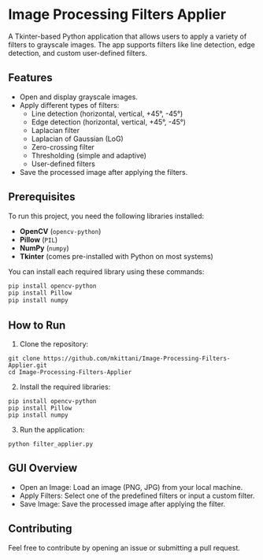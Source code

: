 # Image Processing Filters Applier

A Tkinter-based Python application that allows users to apply a variety of filters to grayscale images. The app supports filters like line detection, edge detection, and custom user-defined filters.

## Features

- Open and display grayscale images.
- Apply different types of filters:
  - Line detection (horizontal, vertical, +45°, -45°)
  - Edge detection (horizontal, vertical, +45°, -45°)
  - Laplacian filter
  - Laplacian of Gaussian (LoG)
  - Zero-crossing filter
  - Thresholding (simple and adaptive)
  - User-defined filters
- Save the processed image after applying the filters.

## Prerequisites

To run this project, you need the following libraries installed:

- **OpenCV** (`opencv-python`)
- **Pillow** (`PIL`)
- **NumPy** (`numpy`)
- **Tkinter** (comes pre-installed with Python on most systems)

You can install each required library using these commands:

```bash
pip install opencv-python
pip install Pillow
pip install numpy
```
## How to Run
1. Clone the repository:
```
git clone https://github.com/mkittani/Image-Processing-Filters-Applier.git
cd Image-Processing-Filters-Applier
```
2. Install the required libraries:
```
pip install opencv-python
pip install Pillow
pip install numpy
```
3. Run the application:
```
python filter_applier.py
```
## GUI Overview
- Open an Image: Load an image (PNG, JPG) from your local machine.
- Apply Filters: Select one of the predefined filters or input a custom filter.
- Save Image: Save the processed image after applying the filter.

## Contributing
Feel free to contribute by opening an issue or submitting a pull request.
